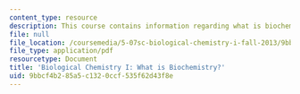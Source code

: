 ```yaml
---
content_type: resource
description: This course contains information regarding what is biochemistry?
file: null
file_location: /coursemedia/5-07sc-biological-chemistry-i-fall-2013/9bbcf4b285a5c1320ccf535f62d43f8e_MIT5_07SCF13_Lec1.pdf
file_type: application/pdf
resourcetype: Document
title: 'Biological Chemistry I: What is Biochemistry?'
uid: 9bbcf4b2-85a5-c132-0ccf-535f62d43f8e
---
```

